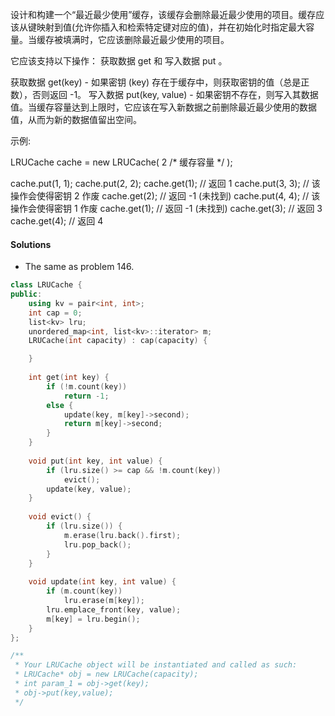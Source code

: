 设计和构建一个“最近最少使用”缓存，该缓存会删除最近最少使用的项目。缓存应该从键映射到值(允许你插入和检索特定键对应的值)，并在初始化时指定最大容量。当缓存被填满时，它应该删除最近最少使用的项目。

它应该支持以下操作： 获取数据 get 和 写入数据 put 。

获取数据 get(key) - 如果密钥 (key) 存在于缓存中，则获取密钥的值（总是正数），否则返回 -1。
写入数据 put(key, value) - 如果密钥不存在，则写入其数据值。当缓存容量达到上限时，它应该在写入新数据之前删除最近最少使用的数据值，从而为新的数据值留出空间。

示例:

LRUCache cache = new LRUCache( 2 /* 缓存容量 */ );

cache.put(1, 1);
cache.put(2, 2);
cache.get(1);       // 返回  1
cache.put(3, 3);    // 该操作会使得密钥 2 作废
cache.get(2);       // 返回 -1 (未找到)
cache.put(4, 4);    // 该操作会使得密钥 1 作废
cache.get(1);       // 返回 -1 (未找到)
cache.get(3);       // 返回  3
cache.get(4);       // 返回  4


#### Solutions

- The same as problem 146.

```c++
class LRUCache {
public:
    using kv = pair<int, int>;
    int cap = 0;
    list<kv> lru;
    unordered_map<int, list<kv>::iterator> m;
    LRUCache(int capacity) : cap(capacity) {

    }
    
    int get(int key) {
        if (!m.count(key))
            return -1;
        else {
            update(key, m[key]->second);
            return m[key]->second;
        }
    }
    
    void put(int key, int value) {
        if (lru.size() >= cap && !m.count(key))
            evict();
        update(key, value);
    }
    
    void evict() {
        if (lru.size()) {
            m.erase(lru.back().first);
            lru.pop_back();
        }
    }
    
    void update(int key, int value) {
        if (m.count(key))
            lru.erase(m[key]);
        lru.emplace_front(key, value);
        m[key] = lru.begin();
    }
};

/**
 * Your LRUCache object will be instantiated and called as such:
 * LRUCache* obj = new LRUCache(capacity);
 * int param_1 = obj->get(key);
 * obj->put(key,value);
 */

```